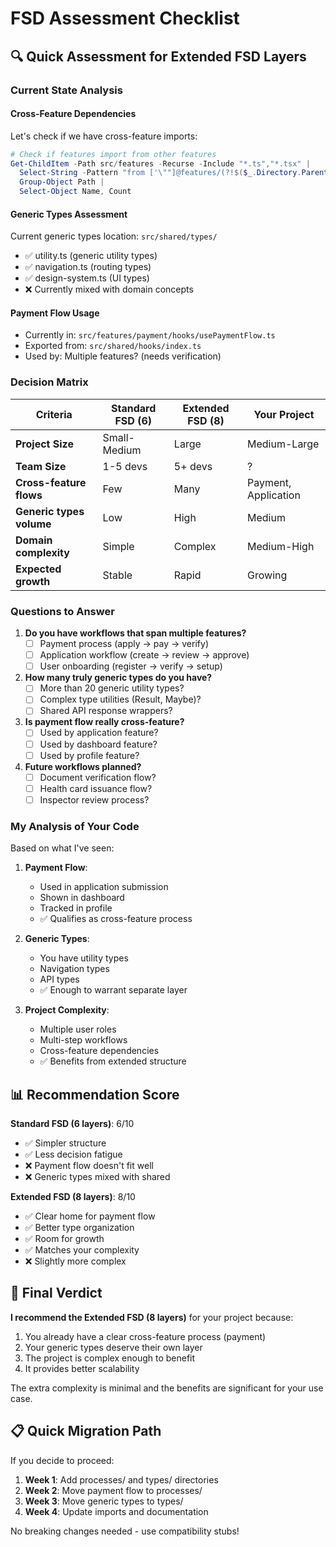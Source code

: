 # FSD Assessment Checklist

## 🔍 Quick Assessment for Extended FSD Layers

### Current State Analysis

#### Cross-Feature Dependencies
Let's check if we have cross-feature imports:

```powershell
# Check if features import from other features
Get-ChildItem -Path src/features -Recurse -Include "*.ts","*.tsx" | 
  Select-String -Pattern "from ['\""]@features/(?!$($_.Directory.Parent.Name))" | 
  Group-Object Path | 
  Select-Object Name, Count
```

#### Generic Types Assessment
Current generic types location: `src/shared/types/`
- ✅ utility.ts (generic utility types)
- ✅ navigation.ts (routing types)
- ✅ design-system.ts (UI types)
- ❌ Currently mixed with domain concepts

#### Payment Flow Usage
- Currently in: `src/features/payment/hooks/usePaymentFlow.ts`
- Exported from: `src/shared/hooks/index.ts`
- Used by: Multiple features? (needs verification)

### Decision Matrix

| Criteria | Standard FSD (6) | Extended FSD (8) | Your Project |
|----------|-----------------|------------------|--------------|
| **Project Size** | Small-Medium | Large | Medium-Large |
| **Team Size** | 1-5 devs | 5+ devs | ? |
| **Cross-feature flows** | Few | Many | Payment, Application |
| **Generic types volume** | Low | High | Medium |
| **Domain complexity** | Simple | Complex | Medium-High |
| **Expected growth** | Stable | Rapid | Growing |

### Questions to Answer

1. **Do you have workflows that span multiple features?**
   - [ ] Payment process (apply → pay → verify)
   - [ ] Application workflow (create → review → approve)
   - [ ] User onboarding (register → verify → setup)

2. **How many truly generic types do you have?**
   - [ ] More than 20 generic utility types?
   - [ ] Complex type utilities (Result<T>, Maybe<T>)?
   - [ ] Shared API response wrappers?

3. **Is payment flow really cross-feature?**
   - [ ] Used by application feature?
   - [ ] Used by dashboard feature?
   - [ ] Used by profile feature?

4. **Future workflows planned?**
   - [ ] Document verification flow?
   - [ ] Health card issuance flow?
   - [ ] Inspector review process?

### My Analysis of Your Code

Based on what I've seen:

1. **Payment Flow**: 
   - Used in application submission
   - Shown in dashboard
   - Tracked in profile
   - ✅ Qualifies as cross-feature process

2. **Generic Types**:
   - You have utility types
   - Navigation types
   - API types
   - ✅ Enough to warrant separate layer

3. **Project Complexity**:
   - Multiple user roles
   - Multi-step workflows
   - Cross-feature dependencies
   - ✅ Benefits from extended structure

## 📊 Recommendation Score

**Standard FSD (6 layers)**: 6/10
- ✅ Simpler structure
- ✅ Less decision fatigue
- ❌ Payment flow doesn't fit well
- ❌ Generic types mixed with shared

**Extended FSD (8 layers)**: 8/10
- ✅ Clear home for payment flow
- ✅ Better type organization
- ✅ Room for growth
- ✅ Matches your complexity
- ❌ Slightly more complex

## 🎯 Final Verdict

**I recommend the Extended FSD (8 layers)** for your project because:

1. You already have a clear cross-feature process (payment)
2. Your generic types deserve their own layer
3. The project is complex enough to benefit
4. It provides better scalability

The extra complexity is minimal and the benefits are significant for your use case.

## 📋 Quick Migration Path

If you decide to proceed:

1. **Week 1**: Add processes/ and types/ directories
2. **Week 2**: Move payment flow to processes/
3. **Week 3**: Move generic types to types/
4. **Week 4**: Update imports and documentation

No breaking changes needed - use compatibility stubs!
